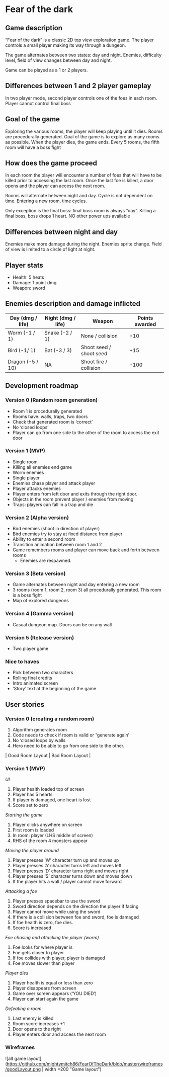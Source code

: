 # Fear of the dark
## Game description
“Fear of the dark” is a classic 2D top view exploration game.
The player controls a small player making its way through a dungeon. 

The game alternates between two states: day and night.
Enemies, difficulty level, field of view changes between day and night. 

Game can be played as a 1 or 2 players. 

## Differences between 1 and 2 player gameplay
In two player mode, second player controls one of the foes in each room. 
Player cannot control final boss

## Goal of the game
Exploring the various rooms, the player will keep playing until it dies.
Rooms are procedurally generated.
Goal of the game is to explore as many rooms as possible.
When the player dies, the game ends. 
Every 5 rooms, the fifth room will have a boss fight 

## How does the game proceed

In each room the player will encounter a number of foes that will have to be killed prior to accessing the last room. 
Once the last foe is killed, a door opens and the player can access the next room.

Rooms will alternate between night and day. Cycle is not dependent on time. 
Entering a new room, time cycles.
 
Only exception is the final boss: final boss room is always “day”.
Killing a final boss, boss drops 1 heart. NO other power ups available 

## Differences between night and day
Enemies make more damage during the night. 
Enemies sprite change.
Field of view is limited to a circle of light at night. 

## Player stats
* Health: 5 heats
* Damage: 1 point dmg
* Weapon: sword


## Enemies description and damage inflicted 

| Day (dmg / life) | Night (dmg / life) | Weapon | Points awarded |
| --- | --- | --- | --- |
| Worm (-1 / 1)    | Snake (-2 / 1)     | None / collision| +10 |
| Bird (-1/ 1) | Bat (-3 / 3) | Shoot seed / shoot seed | +15 |
| Dragon (-5 / 10) | NA | Shoot fire / collision | +100 |

## Development roadmap
### Version 0 (Random room generation)
* Room 1 is procedurally generated 
* Rooms have: walls, traps, two doors 
* Check that generated room is ‘correct’
* No ‘closed loops’ 
* Player can go from one side to the other of the room to access the exit door 

### Version 1 (MVP)
* Single room 
* Killing all enemies end game
* Worm enemies
* Single player
* Enemies chase player and attack player
* Player attacks enemies 
* Player enters from left door and exits through the right door. 
* Objects in the room prevent player / enemies from moving
* Traps: players can fall in a trap and die 

### Version 2 (Alpha version) 
* Bird enemies (shoot in direction of player)
* Bird enemies try to stay at fixed distance from player 
* Ability to enter a second room
* Transition animation between room 1 and 2
* Game remembers rooms and player can move back and forth between rooms
  * Enemies are respawned. 

### Version 3 (Beta version)
* Game alternates between night and day entering a new room
* 3 rooms (room 1, room 2, room 3) all procedurally generated. This room is a boss fight
* Map of explored dungeons

### Version 4 (Gamma version)
* Casual dungeon map. Doors can be on any wall

### Version 5 (Release version)
* Two player game 

### Nice to haves
* Pick between two characters 
* Rolling final credits
* Intro animated screen
* ‘Story’ text at the beginning of the game 


## User stories
### Version 0 (creating a random room)
1. Algorithm generates room 
2. Code needs to check if room is valid or “generate again’
3. No ‘closed loops by walls
4. Hero need to be able to go from one side to the other. 


| Good Room Layout | Bad Room Layout |


### Version 1 (MVP)
*UI*
1. Player health loaded top of screen
2. Player has 5 hearts
3. If player is damaged, one heart is lost
4. Score set to zero

*Starting the game*
1. Player clicks anywhere on screen
2. First room is loaded 
3. In room: player (LHS middle of screen)
4. RHS of the room 4 monsters appear

*Moving the player around*
1. Player presses ‘W’ character turn up and moves up
2. Player presses ‘A’ character turns left and moves left
3. Player presses ‘D’ character turns right and moves right
4. Player presses ‘S’ character turns down and moves down 
5. If the player hits a wall / player cannot move forward 

*Attacking a foe*
1. Player presses spacebar to use the sword
2. Sword direction depends on the direction the player if facing
3. Player cannot move while using the sword 
4. If there is a collision between foe and sword, foe is damaged
5. If foe health is zero, foe dies. 
6. Score is increased 

*Foe chasing and attacking the player (worm)*
1. Foe looks for where player is
2. Foe gets closer to player 
3. If foe collides with player, player is damaged 
4. Foe moves slower than player 

*Player dies*
1. Player health is equal or less than zero
2. Player disappears from screen
3. Game over screen appears (‘YOU DIED’)
4. Player can start again the game 

*Defeating a room*
1. Last enemy is killed
2. Room score increases +1 
3. Door opens to the right
4. Player enters door and access the next room

### Wireframes

![alt game layout](https://github.com/mightymitch86/FearOfTheDark/blob/master/wireframes/goodLayout.png | width =200 "Game layout")
